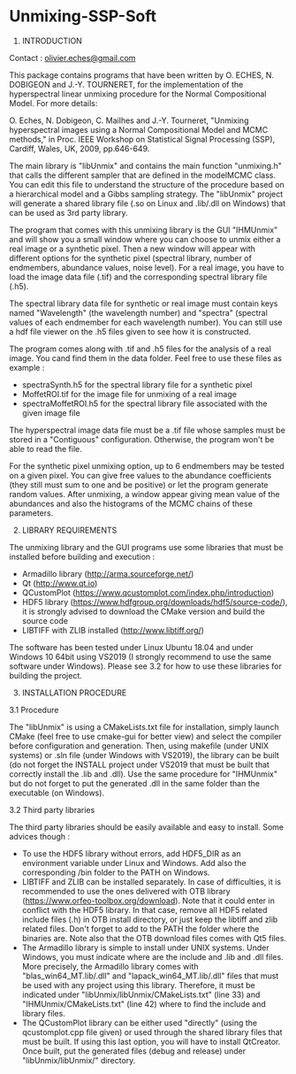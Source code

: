 # Unmixing-SSP-Soft

1. INTRODUCTION

Contact : olivier.eches@gmail.com

This package contains programs that have been written by O. ECHES, N. DOBIGEON and J.-Y. TOURNERET, for the
implementation of the hyperspectral linear unmixing procedure for the Normal Compositional Model. For more details:

O. Eches, N. Dobigeon, C. Mailhes and J.-Y. Tourneret, "Unmixing hyperspectral images 
using a Normal Compositional Model and MCMC methods," in Proc. IEEE Workshop on Statistical 
Signal Processing (SSP), Cardiff, Wales, UK, 2009, pp.646-649.

The main library is "libUnmix" and contains the main function "unmixing.h" that calls the different sampler that 
are defined in the modelMCMC class. You can edit this file to understand the structure of the procedure based on a hierarchical model
and a Gibbs sampling strategy.
The "libUnmix" project will generate a shared library file (.so on Linux and .lib/.dll on Windows) that can be used as 3rd party library.

The program that comes with this unmixing library is the GUI "IHMUnmix" and will show you a small window where you can choose to unmix
either a real image or a synthetic pixel. Then a new window will appear with different options
for the synthetic pixel (spectral library, number of endmembers, abundance values, noise level). 
For a real image, you have to load the image data file (.tif) and the corresponding
spectral library file (.h5).

The spectral library data file for synthetic or real image must contain keys named
"Wavelength" (the wavelength number) and "spectra" (spectral values of each endmember for each wavelength number).
You can still use a hdf file viewer on the .h5 files given to see how it is constructed.

The program comes along with .tif and .h5 files for the analysis of a real image. You cand find them in the
data folder. 
Feel free to use these files as example : 
- spectraSynth.h5 for the spectral library file for a synthetic pixel
- MoffetROI.tif for the image file for unmixing of a real image
- spectraMoffetROI.h5 for the spectral library file associated with the given image file

The hyperspectral image data file must be a .tif file whose samples must be stored in a "Contiguous" configuration.
Otherwise, the program won't be able to read the file.

For the synthetic pixel unmixing option, up to 6 endmembers may be tested on a given pixel.
You can give free values to the abundance coefficients (they still must sum to one and be positive) or let
the program generate random values.
After unmixing, a window appear giving mean value of the abundances and also the histograms
of the MCMC chains of these parameters.

2. LIBRARY REQUIREMENTS

The unmixing library and the GUI programs use some libraries that must be installed before building and execution : 
- Armadillo library (http://arma.sourceforge.net/)
- Qt (http://www.qt.io)
- QCustomPlot (https://www.qcustomplot.com/index.php/introduction)
- HDF5 library (https://www.hdfgroup.org/downloads/hdf5/source-code/), it is strongly advised to download the CMake version and build the source code
- LIBTIFF with ZLIB installed (http://www.libtiff.org/)

The software has been tested under Linux Ubuntu 18.04 and under Windows 10 64bit using VS2019 (I strongly recommend to use the same software under Windows).
Please see 3.2 for how to use these libraries for building the project.

3. INSTALLATION PROCEDURE

  3.1 Procedure
  
  The "libUnmix" is using a CMakeLists.txt file for installation, simply launch CMake (feel free to use cmake-gui for better view) and select the compiler before
configuration and generation. Then, using makefile (under UNIX systems) or .sln file (under Windows with VS2019), the library can be built (do not forget the INSTALL project under VS2019 that must be built that correctly install the .lib and .dll). Use the same procedure for "IHMUnmix" but do not forget to put the generated .dll in the same folder than the executable (on Windows).

  3.2 Third party libraries

  The third party libraries should be easily available and easy to install. Some advices though :
 
 - To use the HDF5 library without errors, add HDF5_DIR as an environment variable under Linux and Windows. Add also the corresponding /bin folder to the PATH on Windows.
 - LIBTIFF and ZLIB can be installed separately. In case of difficulties, it is recommended to use the ones delivered with OTB library (https://www.orfeo-toolbox.org/download). Note that it could enter in conflict with the HDF5 library. In that case, remove all HDF5 related include files (.h) in OTB install directory, or just keep the libtiff and zlib related files. Don't forget to add to the PATH the folder where the binaries are. Note also that the OTB download files comes with Qt5 files.
 - The Armadillo library is simple to install under UNIX systems. Under Windows, you must indicate where are the include and .lib and .dll files. More precisely, the Armadillo library comes with "blas_win64_MT.lib/.dll" and "lapack_win64_MT.lib/.dll" files that must be used with any project using this library. Therefore, it must be indicated under "libUnmix/libUnmix/CMakeLists.txt" (line 33) and "IHMUnmix/CMakeLists.txt" (line 42) where to find the include and library files.
 - The QCustomPlot library can be either used "directly" (using the qcustomplot.cpp file given) or used through the shared library files that must be built. If using this last option, you will have to install QtCreator. Once built, put the generated files (debug and release) under "libUnmix/libUnmix/" directory.


